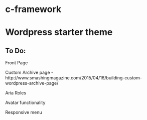 # c-framework
<h1>Wordpress starter theme</h1>

<h2>To Do:</h2>

<p>Front Page</p>
<p>Custom Archive page - http://www.smashingmagazine.com/2015/04/16/building-custom-wordpress-archive-page/</p>
<p>Aria Roles</p>
<p>Avatar functionality</p>
<p>Responsive menu</p>